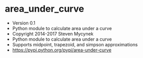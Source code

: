 # area_under_curve
* Version 0.1
* Python module to calculate area under a curve
* Copyright 2014-2017 Steven Mycynek
* Python module to calculate area under a curve
* Supports midpoint, trapezoid, and simpson approximations
* https://pypi.python.org/pypi/area-under-curve
